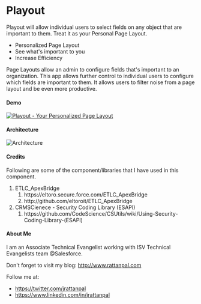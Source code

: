 # Playout
Playout will allow individual users to select fields on any object that are important to them. Treat it as your Personal Page Layout.


<ul>
<li>Personalized Page Layout</li>
<li>See what's important to you</li>
<li>Increase Efficiency</li>
</ul>

Page Layouts allow an admin to configure fields that's important to an organization. This app allows further control to individual users to configure which fields are important to them. It allows users to filter noise from a page layout and be even more productive.


#### Demo
[![Playout - Your Personalized Page Layout](https://img.youtube.com/vi/a23oOp7GlzI/0.jpg)](https://www.youtube.com/watch?v=a23oOp7GlzI)


#### Architecture
![Architecture](https://raw.githubusercontent.com/jrattanpal/Playout/master/Assets/images/playout_architecture.png)

#### Credits
Following are some of the component/libraries that I have used in this component. 

<ol>
    <li>ETLC_ApexBridge
        <ol>
            <li>https://eltoro.secure.force.com/ETLC_ApexBridge</li>
            <li>http://github.com/eltoroit/ETLC_ApexBridge</li>
        </ol>
    </li>
    <li>CRMSCienece - Security Coding Library (ESAPI)
        <ol>
            <li>https://github.com/CodeScience/CSUtils/wiki/Using-Security-Coding-Library-(ESAPI)</li>
        </ol>
    </li>
   
</ol>

#### About Me
I am an Associate Technical Evangelist working with ISV Technical Evangelists team @Salesforce.

Don't forget to visit my blog: http://www.rattanpal.com

Follow me at: 
- https://twitter.com/jrattanpal
- https://www.linkedin.com/in/jrattanpal